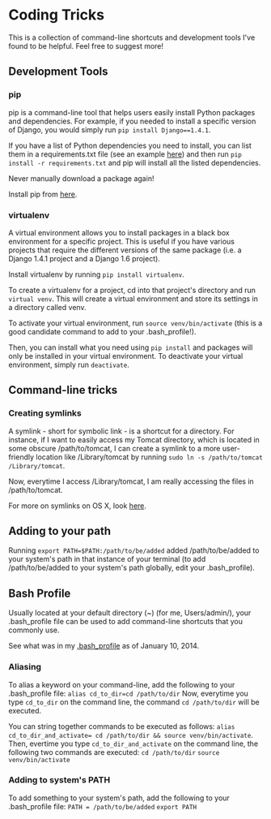 # Coding Tricks
This is a collection of command-line shortcuts and development tools I've found to be helpful. Feel free to suggest more!

## Development Tools
### pip
pip is a command-line tool that helps users easily install Python packages and dependencies. For example, if you needed to install a specific version of Django, you would simply run `pip install Django==1.4.1`.

If you have a list of Python dependencies you need to install, you can list them in a requirements.txt file (see an example [here](requirements.txt)) and then run `pip install -r requirements.txt` and pip will install all the listed dependencies.

Never manually download a package again!

Install pip from [here](http://www.pip-installer.org/en/latest/installing.html).

### virtualenv
A virtual environment allows you to install packages in a black box environment for a specific project. This is useful if you have various projects that require the different versions of the same package (i.e. a Django 1.4.1 project and a Django 1.6 project).

Install virtualenv by running `pip install virtualenv`.

To create a virtualenv for a project, cd into that project's directory and run `virtual venv`. This will create a virtual environment and store its settings in a directory called venv.

To activate your virtual environment, run `source venv/bin/activate` (this is a good candidate command to add to your .bash_profile!).

Then, you can install what you need using `pip install` and packages will only be installed in your virtual environment. To deactivate your virtual environment, simply run `deactivate`.

## Command-line tricks
### Creating symlinks
A symlink - short for symbolic link - is a shortcut for a directory. For instance, if I want to easily access my Tomcat directory, which is located in some obscure /path/to/tomcat, I can create a symlink to a more user-friendly location like /Library/tomcat by running `sudo ln -s /path/to/tomcat /Library/tomcat`.

Now, everytime I access /Library/tomcat, I am really accessing the files in /path/to/tomcat.

For more on symlinks on OS X, look [here](http://www.cyberciti.biz/faq/symbolic-symlink-mac-osx-remove-command/).

## Adding to your path
Running `export PATH=$PATH:/path/to/be/added` added /path/to/be/added to your system's path in that instance of your terminal (to add /path/to/be/added to your system's path globally, edit your .bash_profile).

## Bash Profile
Usually located at your default directory (~) (for me, Users/admin/), your .bash_profile file can be used to add command-line shortcuts that you commonly use.

See what was in my [.bash_profile](.bash_profile) as of January 10, 2014.

### Aliasing
To alias a keyword on your command-line, add the following to your .bash_profile file:
`alias cd_to_dir=cd /path/to/dir`
Now, everytime you type `cd_to_dir` on the command line, the command `cd /path/to/dir` will be executed.

You can string together commands to be executed as follows:
`alias cd_to_dir_and_activate= cd /path/to/dir && source venv/bin/activate`.
Then, evertime you type `cd_to_dir_and_activate` on the command line, the following two commands are executed:
`cd /path/to/dir`
`source venv/bin/activate`

### Adding to system's PATH
To add something to your system's path, add the following to your .bash_profile file:
`PATH = /path/to/be/added`
`export PATH`


